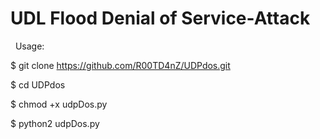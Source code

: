 # UDL Flood Denial of Service-Attack
 
Usage:

$ git clone https://github.com/R00TD4nZ/UDPdos.git

$ cd UDPdos

$ chmod +x udpDos.py

$ python2 udpDos.py
